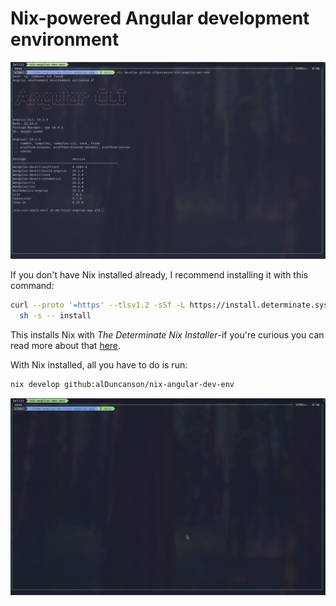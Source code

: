 # Nix-powered Angular development environment

![cli image](./assets/nix-andular-dev-env-in-terminal.png)

If you don't have Nix installed already, I recommend installing it with this
command:

```bash
curl --proto '=https' --tlsv1.2 -sSf -L https://install.determinate.systems/nix | \
  sh -s -- install
```

This installs Nix with _The Determinate Nix Installer_-if you're curious you can
read more about that [here](https://zero-to-nix.com/concepts/nix-installer/).

With Nix installed, all you have to do is run:

```bash
nix develop github:alDuncanson/nix-angular-dev-env
```

![cli demo gif](./assets/nix-andular-dev-env-demo.gif)
